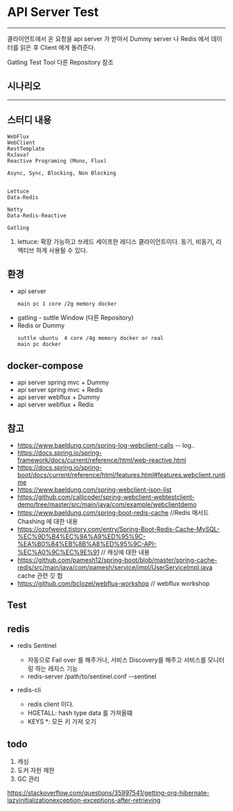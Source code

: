 # API Server Test

---


클라이언트에서 온 요청을 api server 가 받아서 Dummy server 나 Redis 에서 데이터를 읽은 후 Client 에게 돌려준다. 

Gatling Test Tool 다른 Repository 참조

## 시나리오

---


## 스터디 내용
```
WebFlux
WebClient
RestTemplate
RxJava?
Reactive Programing (Mono, Flux)

Async, Sync, Blocking, Non Blocking


Lettuce
Data-Redis

Netty
Data-Redis-Reactive

Gatling
```
1. lettuce: 확장 가능하고 쓰레드 세이프한 레디스 클라이언트이다. 동기, 비동기, 리액티브 하게 사용될 수 있다. 

## 환경 
- api server
  ```
  main pc 1 core /2g memory docker
  ```
- gatling - suttle Window (다른 Repository)
- Redis or Dummy
  ```
  suttle ubuntu  4 core /4g memory docker or real 
  main pc docker  
  ```
## docker-compose 
- api server spring mvc + Dummy
- api server spring mvc + Redis
- api server webflux + Dummy
- api server webflux + Redis

## 참고 
- https://www.baeldung.com/spring-log-webclient-calls -- log.. 
- https://docs.spring.io/spring-framework/docs/current/reference/html/web-reactive.html
- https://docs.spring.io/spring-boot/docs/current/reference/html/features.html#features.webclient.runtime
- https://www.baeldung.com/spring-webclient-json-list
- https://github.com/callicoder/spring-webclient-webtestclient-demo/tree/master/src/main/java/com/example/webclientdemo
- https://www.baeldung.com/spring-boot-redis-cache //Redis 매서드 Chashing 에 대한 내용 
- https://ozofweird.tistory.com/entry/Spring-Boot-Redis-Cache-MySQL-%EC%9D%B4%EC%9A%A9%ED%95%9C-%EA%B0%84%EB%8B%A8%ED%95%9C-API-%EC%A0%9C%EC%9E%91 // 캐싱에 대한 내용
- https://github.com/pamesh12/spring-boot/blob/master/spring-cache-redis/src/main/java/com/pamesh/service/impl/UserServiceImpl.java cache 관련 깃 헙
- https://github.com/bclozel/webflux-workshop // webflux workshop
## Test

## redis 
- redis Sentinel 
  - 자동으로 Fail over 를 해주거나, 서비스 Discovery를 해주고 서비스를 모니터링 하는 레지스 기능
  - redis-server /path/to/sentinel.conf --sentinel
  
- redis-cli
  - redis client 이다. 
  - HGETALL: hash type data 를 가져올떄 
  - KEYS *: 모든 키 가져 오기 

## todo
1. 캐싱 
2. 도커 자원 제한 
3. GC 관리 

https://stackoverflow.com/questions/35997541/getting-org-hibernate-lazyinitializationexception-exceptions-after-retrieving